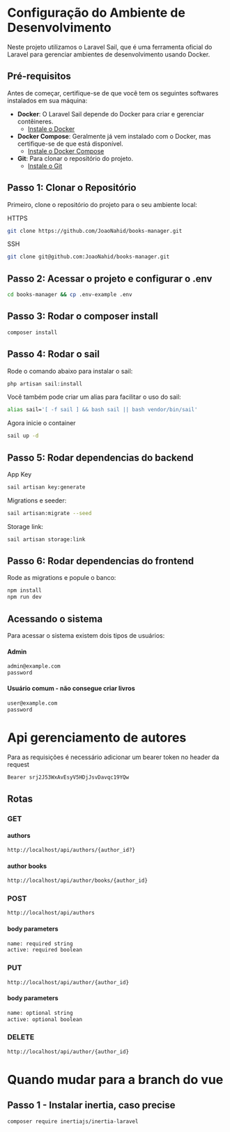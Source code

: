 # Configuração do Ambiente de Desenvolvimento

Neste projeto utilizamos o Laravel Sail, que é uma ferramenta oficial do Laravel para gerenciar ambientes de desenvolvimento usando Docker.

## Pré-requisitos

Antes de começar, certifique-se de que você tem os seguintes softwares instalados em sua máquina:

- **Docker**: O Laravel Sail depende do Docker para criar e gerenciar contêineres.
  - [Instale o Docker](https://docs.docker.com/get-docker/)
- **Docker Compose**: Geralmente já vem instalado com o Docker, mas certifique-se de que está disponível.
  - [Instale o Docker Compose](https://docs.docker.com/compose/install/)
- **Git**: Para clonar o repositório do projeto.
  - [Instale o Git](https://git-scm.com/downloads)

## Passo 1: Clonar o Repositório

Primeiro, clone o repositório do projeto para o seu ambiente local:

HTTPS
```bash
git clone https://github.com/JoaoNahid/books-manager.git
```
SSH
```bash
git clone git@github.com:JoaoNahid/books-manager.git
```

## Passo 2: Acessar o projeto e configurar o .env

```bash
cd books-manager && cp .env-example .env
```

## Passo 3: Rodar o composer install
```bash
composer install
```

## Passo 4: Rodar o sail
Rode o comando abaixo para instalar o sail:
```bash
php artisan sail:install
```

Você também pode criar  um alias para  facilitar o uso do sail:
```bash
alias sail='[ -f sail ] && bash sail || bash vendor/bin/sail'
```

Agora inicie o container
```bash
sail up -d
```

## Passo 5: Rodar dependencias do backend

App Key
```bash
sail artisan key:generate
```

Migrations e seeder:
```bash
sail artisan:migrate --seed
```

Storage link:
```bash
sail artisan storage:link
```


## Passo 6: Rodar dependencias do frontend
Rode as migrations e popule o banco:
```bash
npm install
npm run dev
```

## Acessando o sistema

Para acessar o sistema existem dois tipos de usuários:
#### Admin
```bash
admin@example.com
password
```

#### Usuário comum - não consegue criar livros
```bash
user@example.com
password
```


# Api gerenciamento de autores

Para as requisições é necessário adicionar um bearer token no header da request
```bash
Bearer srj2J53WxAvEsyV5HDjJsvDavqc19YQw
```

## Rotas
### GET
#### authors
```bash
http://localhost/api/authors/{author_id?}
```
#### author books
```bash
http://localhost/api/author/books/{author_id}
```

### POST
```bash
http://localhost/api/authors
```
#### body parameters
```bash
name: required string
active: required boolean
```

### PUT
```bash
http://localhost/api/author/{author_id}
```
#### body parameters
```bash
name: optional string
active: optional boolean
```

### DELETE
```bash
http://localhost/api/author/{author_id}
```


# Quando mudar para a branch do vue

## Passo 1 - Instalar inertia, caso precise
```bash
composer require inertiajs/inertia-laravel
```